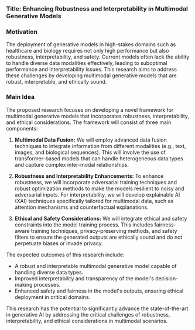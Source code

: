 ### Title: Enhancing Robustness and Interpretability in Multimodal Generative Models

### Motivation
The deployment of generative models in high-stakes domains such as healthcare and biology requires not only high performance but also robustness, interpretability, and safety. Current models often lack the ability to handle diverse data modalities effectively, leading to suboptimal performance and interpretability issues. This research aims to address these challenges by developing multimodal generative models that are robust, interpretable, and ethically sound.

### Main Idea
The proposed research focuses on developing a novel framework for multimodal generative models that incorporates robustness, interpretability, and ethical considerations. The framework will consist of three main components:

1. **Multimodal Data Fusion:** We will employ advanced data fusion techniques to integrate information from different modalities (e.g., text, images, and biological sequences). This will involve the use of transformer-based models that can handle heterogeneous data types and capture complex inter-modal relationships.

2. **Robustness and Interpretability Enhancements:** To enhance robustness, we will incorporate adversarial training techniques and robust optimization methods to make the models resilient to noisy and adversarial inputs. For interpretability, we will develop explainable AI (XAI) techniques specifically tailored for multimodal data, such as attention mechanisms and counterfactual explanations.

3. **Ethical and Safety Considerations:** We will integrate ethical and safety constraints into the model training process. This includes fairness-aware training techniques, privacy-preserving methods, and safety filters to ensure the generated outputs are ethically sound and do not perpetuate biases or invade privacy.

The expected outcomes of this research include:
- A robust and interpretable multimodal generative model capable of handling diverse data types.
- Improved interpretability and transparency of the model's decision-making processes.
- Enhanced safety and fairness in the model's outputs, ensuring ethical deployment in critical domains.

This research has the potential to significantly advance the state-of-the-art in generative AI by addressing the critical challenges of robustness, interpretability, and ethical considerations in multimodal scenarios.